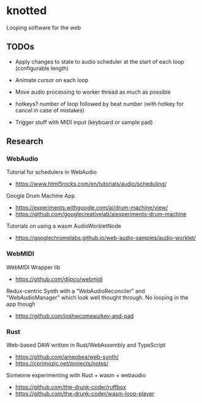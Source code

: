 # knotted

Looping software for the web

## TODOs

- Apply changes to state to audio scheduler at the start of each loop (configurable length)
- Animate cursor on each loop

- Move audio processing to worker thread as much as possible

- hotkeys? number of loop followed by beat number (with hotkey for cancel in case of mistakes)

- Trigger stuff with MIDI input (keyboard or sample pad)

## Research

### WebAudio

Tutorial for schedulers in WebAudio

- https://www.html5rocks.com/en/tutorials/audio/scheduling/

Google Drum Machine App

- https://experiments.withgoogle.com/ai/drum-machine/view/
- https://github.com/googlecreativelab/aiexperiments-drum-machine

Tutorials on using a wasm AudioWorkletNode

- https://googlechromelabs.github.io/web-audio-samples/audio-worklet/

### WebMIDI

WebMIDI Wrapper lib

- https://github.com/djipco/webmidi

Redux-centric Synth with a "WebAudioReconciler" and "WebAudioManager" which look well thought through. No looping in the app though

- https://github.com/joshwcomeau/key-and-pad

### Rust

Web-based DAW written in Rust/WebAssembly and TypeScript

- https://github.com/ameobea/web-synth/
- https://cprimozic.net/projects/notes/

Someone experimenting with Rust + wasm + webaudio

- https://github.com/the-drunk-coder/ruffbox
- https://github.com/the-drunk-coder/wasm-loop-player
